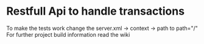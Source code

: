 # Restfull Api to handle transactions
To make the tests work change the server.xml -> context -> path to  path="/" </br>
For further project build information read the wiki
